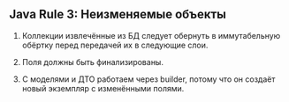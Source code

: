 ## Java Rule 3: Неизменяемые объекты



1. Коллекции извлечённые из БД следует обернуть в иммутабельную обёртку перед передачей их в следующие слои.

2. Поля должны быть финализированы.

3. С моделями и ДТО работаем через builder, потому что он создаёт новый экземпляр с изменёнными полями.
